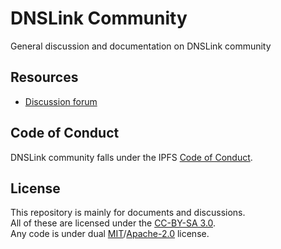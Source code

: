# DNSLink Community
General discussion and documentation on DNSLink community

##  Resources

- [Discussion forum](https://github.com/dnslink-std/community/discussions)


## Code of Conduct

DNSLink community falls under the IPFS [Code of Conduct](https://github.com/ipfs/community/blob/master/code-of-conduct.md).

## License

This repository is mainly for documents and discussions.  
All of these are licensed under the [CC-BY-SA 3.0](https://ipfs.io/ipfs/QmVreNvKsQmQZ83T86cWSjPu2vR3yZHGPm5jnxFuunEB9u).  
Any code is under dual [MIT](https://www.opensource.org/licenses/mit)/[Apache-2.0](https://www.apache.org/licenses/license-2.0) license.
